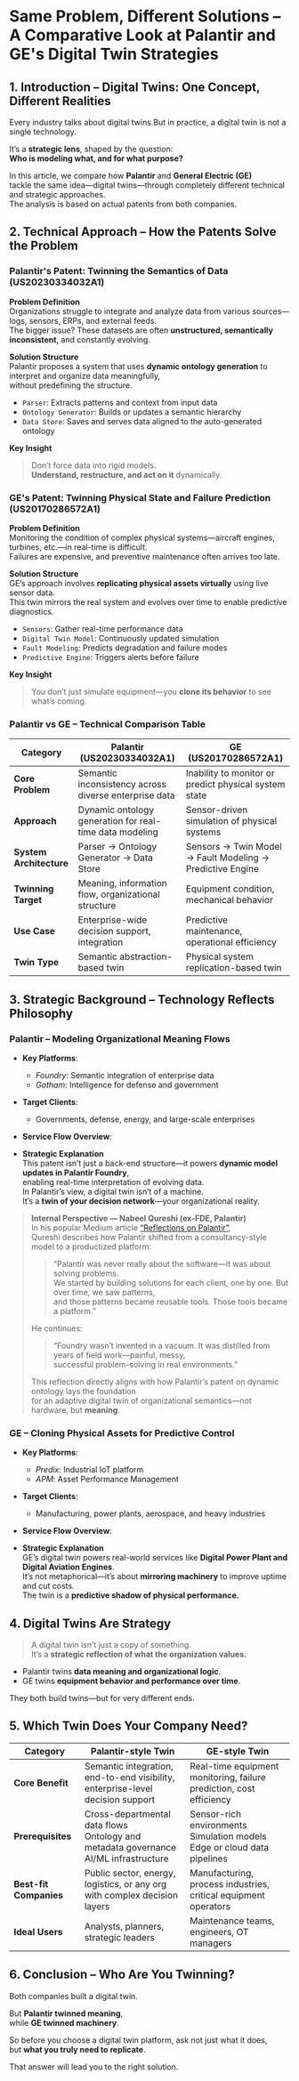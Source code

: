 # Same Problem, Different Solutions – A Comparative Look at Palantir and GE's Digital Twin Strategies


## 1. Introduction – Digital Twins: One Concept, Different Realities

Every industry talks about digital twins.But in practice, a digital twin is not a single technology.  

It’s a **strategic lens**, shaped by the question:  
**Who is modeling what, and for what purpose?**

In this article, we compare how **Palantir** and **General Electric (GE)**  
tackle the same idea—digital twins—through completely different technical and strategic approaches.  
The analysis is based on actual patents from both companies.


## 2. Technical Approach – How the Patents Solve the Problem

### Palantir's Patent: Twinning the Semantics of Data (US20230334032A1)

**Problem Definition**  
Organizations struggle to integrate and analyze data from various sources—logs, sensors, ERPs, and external feeds.  
The bigger issue? These datasets are often **unstructured, semantically inconsistent**, and constantly evolving.

**Solution Structure**  
Palantir proposes a system that uses **dynamic ontology generation** to interpret and organize data meaningfully,  
without predefining the structure.

- `Parser`: Extracts patterns and context from input data  
- `Ontology Generator`: Builds or updates a semantic hierarchy  
- `Data Store`: Saves and serves data aligned to the auto-generated ontology

**Key Insight**  
> Don’t force data into rigid models.  
> **Understand, restructure, and act on it** dynamically.


### GE's Patent: Twinning Physical State and Failure Prediction (US20170286572A1)

**Problem Definition**  
Monitoring the condition of complex physical systems—aircraft engines, turbines, etc.—in real-time is difficult.  
Failures are expensive, and preventive maintenance often arrives too late.

**Solution Structure**  
GE’s approach involves **replicating physical assets virtually** using live sensor data.  
This twin mirrors the real system and evolves over time to enable predictive diagnostics.

- `Sensors`: Gather real-time performance data  
- `Digital Twin Model`: Continuously updated simulation  
- `Fault Modeling`: Predicts degradation and failure modes  
- `Predictive Engine`: Triggers alerts before failure

**Key Insight**  
> You don’t just simulate equipment—you **clone its behavior** to see what’s coming.


### Palantir vs GE – Technical Comparison Table

| Category | Palantir (US20230334032A1) | GE (US20170286572A1) |
|---------|-----------------------------|-----------------------|
| **Core Problem** | Semantic inconsistency across diverse enterprise data | Inability to monitor or predict physical system state |
| **Approach** | Dynamic ontology generation for real-time data modeling | Sensor-driven simulation of physical systems |
| **System Architecture** | Parser → Ontology Generator → Data Store | Sensors → Twin Model → Fault Modeling → Predictive Engine |
| **Twinning Target** | Meaning, information flow, organizational structure | Equipment condition, mechanical behavior |
| **Use Case** | Enterprise-wide decision support, integration | Predictive maintenance, operational efficiency |
| **Twin Type** | Semantic abstraction-based twin | Physical system replication-based twin |


## 3. Strategic Background – Technology Reflects Philosophy

### Palantir – Modeling Organizational Meaning Flows

- **Key Platforms**:  
  - *Foundry*: Semantic integration of enterprise data  
  - *Gotham*: Intelligence for defense and government

- **Target Clients**:  
  - Governments, defense, energy, and large-scale enterprises

- **Service Flow Overview**:  


- **Strategic Explanation**  
  This patent isn’t just a back-end structure—it powers **dynamic model updates in Palantir Foundry**,  
  enabling real-time interpretation of evolving data.  
  In Palantir’s view, a digital twin isn’t of a machine.  
  It’s a **twin of your decision network**—your organizational reality.

> **Internal Perspective — Nabeel Qureshi (ex-FDE, Palantir)**  
> In his popular Medium article [“Reflections on Palantir”](https://medium.com/@nabeelqu/reflections-on-palantir-52433cf95439),  
> Qureshi describes how Palantir shifted from a consultancy-style model to a productized platform:
> 
> > “Palantir was never really about the software—it was about solving problems.  
> > We started by building solutions for each client, one by one. But over time, we saw patterns,  
> > and those patterns became reusable tools. Those tools became a platform.”  
> 
> He continues:
> 
> > “Foundry wasn’t invented in a vacuum. It was distilled from years of field work—painful, messy,  
> > successful problem-solving in real environments.”  
> 
> This reflection directly aligns with how Palantir’s patent on dynamic ontology lays the foundation  
> for an adaptive digital twin of organizational semantics—not hardware, but **meaning**.


### GE – Cloning Physical Assets for Predictive Control

- **Key Platforms**:  
  - *Predix*: Industrial IoT platform  
  - *APM*: Asset Performance Management

- **Target Clients**:  
  - Manufacturing, power plants, aerospace, and heavy industries

- **Service Flow Overview**:  


- **Strategic Explanation**  
  GE’s digital twin powers real-world services like **Digital Power Plant and Digital Aviation Engines**.  
  It’s not metaphorical—it’s about **mirroring machinery** to improve uptime and cut costs.  
  The twin is a **predictive shadow of physical performance.**

## 4. Digital Twins Are Strategy

> A digital twin isn’t just a copy of something.  
> It’s a **strategic reflection of what the organization values.**

- Palantir twins **data meaning and organizational logic**.  
- GE twins **equipment behavior and performance over time**.

They both build twins—but for very different ends.

## 5. Which Twin Does Your Company Need?

| Category | Palantir-style Twin | GE-style Twin |
|----------|---------------------|---------------|
| **Core Benefit** | Semantic integration, end-to-end visibility, enterprise-level decision support | Real-time equipment monitoring, failure prediction, cost efficiency |
| **Prerequisites** | Cross-departmental data flows<br>Ontology and metadata governance<br>AI/ML infrastructure | Sensor-rich environments<br>Simulation models<br>Edge or cloud data pipelines |
| **Best-fit Companies** | Public sector, energy, logistics, or any org with complex decision layers | Manufacturing, process industries, critical equipment operators |
| **Ideal Users** | Analysts, planners, strategic leaders | Maintenance teams, engineers, OT managers |


## 6. Conclusion – Who Are You Twinning?

Both companies built a digital twin.

But **Palantir twinned meaning**,  
while **GE twinned machinery**.

So before you choose a digital twin platform, ask not just what it does,  
but **what you truly need to replicate**.

That answer will lead you to the right solution.


